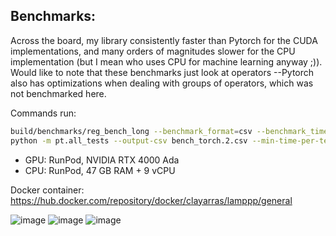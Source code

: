 ## Benchmarks:

Across the board, my library consistently faster than Pytorch for the CUDA implementations, and many orders of magnitudes slower for the CPU implementation (but I mean who uses CPU for machine learning anyway ;)). Would like to note that these benchmarks just look at operators --Pytorch also has optimizations when dealing with groups of operators, which was not benchmarked here. 

Commands run: 

```bash
build/benchmarks/reg_bench_long --benchmark_format=csv --benchmark_time_unit=us --benchmark_min_time=0.01s > bench_lmp.csv
python -m pt.all_tests --output-csv bench_torch.2.csv --min-time-per-test 10
```

- GPU: RunPod, NVIDIA RTX 4000 Ada
- CPU: RunPod, 47 GB RAM + 9 vCPU

Docker container: https://hub.docker.com/repository/docker/clayarras/lamppp/general

![image](https://github.com/user-attachments/assets/a88e19b3-103e-4e74-ae3e-444d0a35e059)
![image](https://github.com/user-attachments/assets/38618e8a-2aba-449b-a0f7-6a6fe63c32f3)
![image](https://github.com/user-attachments/assets/625b5ac0-6226-43bb-bb3b-02a3ee6b03ac)

